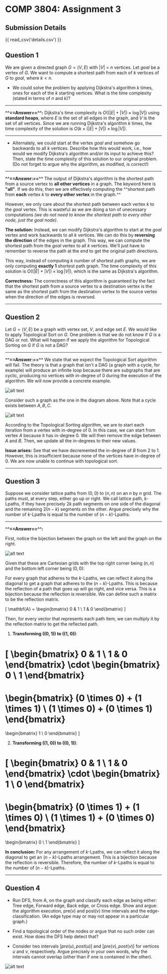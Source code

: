 # COMP 3804: Assignment 3

## Submission Details

{{ read_csv('details.csv') }}

## Question 1

We are given a directed graph $G =(V,E)$ with $|V|$  = $n$ vertices.  Let $goal$ be a vertex  of $G$.  We want to compute a shortest path   from each of  $k$ vertices of $G$ to $goal$, where $k<n$.

- We could solve the problem by applying Dijkstra's algorithm $k$ times, ones for each of the $k$ starting vertices. What is the time  complexity (stated in terms of $n$ and $k$)? 

---

**^^==Answer==^^:** Dijkstra's time complexity is $O((|E|+|V|) \times \log |V|)$ using **standard heaps**, where $E$ is the set of all edges in the graph, and $V$ is the set of all vertices. Since we are running Dijkstra's algorithm $k$ times, the time complexity of the solution is $O(k \times (|E|+|V|) \times \log |V|)$.

---

- Alternately, we could  start at  the vertex $goal$ and  somehow go backwards to all $k$ vertices. Describe how this would work, i.e., how would we modify Dijkstra's algorithm and/or its input to achieve this?  Then, state the time complexity of this solution to our original problem. (Do not forget to argue why the algorithm, as modified, is correct!)

---

**^^==Answer:==^^** The output of Dijkstra's algorithm is the shortest path from a source vertex to **all other vertices** in a graph. The keyword here is **"all"**. If we do this, then we are effectively computing the ^^shortest path from **each** vertex $k$ to **every other vertex** in the graph.^^

However, we only care about the shortest path between each vertex $k$ to the $goal$ vertex. This is wasteful as we are doing a ton of unecessary computations *(we do not need to know the shortest path to every other node, just the $goal$ node)*.

**The solution:** Instead, we can modify Dijkstra's algorithm to start at the $goal$ vertex and work backwards to all $k$ vertices. We can do this by **reversing the direction** of the edges in the graph. This way, we can compute the shortest path from the $goal$ vertex to all $k$ vertices. We'll just have to remember to reverse the path at the end to get the original path directions.

This way, instead of computing $k$ number of shortest path graphs, we are only computing **exactly 1** shortest path graph. The time complexity of this solution is $O((|E|+|V|) \times \log |V|)$, which is the same as Dijkstra's algorithm.

**Correctness:** The correctness of this algorithm is guaranteed by the fact that the shortest path from a source vertex to a destination vertex is the same as the shortest path from the destination vertex to the source vertex when the direction of the edges is reversed.

---

## Question 2

Let $G =(V,E)$  be a graph with vertex set,  $V$, and edge set $E$.  We would like to apply Topological Sort on $G$. One problem is that we do not know if $G$ is a DAG or not. What will happen if we apply the algorithm for  Topological Sorting on $G$ if $G$ is not a DAG?

---

**^^==Answer:==^^** We state that we expect the Topological Sort algorithm will fail. The theory is that a graph that isn't a DAG (a graph with a cycle, for example) will produce an infinite loop because there are subgraphs that are cyclic, producing no vertices with in-degree of 0 during the execution of the algorithm. We will now provide a concrete example.

![alt text](image.png)

Consider such a graph as the one in the diagram above. Note that a cycle exists between ${A, B, C}$.

![alt text](image-1.png)

According to the Topological Sorting algorithm, we are to start each iteration from a vertex with in-degree of 0. In this case, we can start from vertex $A$ because it has in-degree 0. We will then remove the edge between $A$ and $B$. Then, we update all the in-degrees to their new values.

**Issue arises:** See that we have decremented the in-degree of $B$ from 2 to 1. However, this is insufficient because none of the vertices have in-degree of 0. We are now unable to continue with topological sort.

---

## Question 3

Suppose we consider lattice paths from $(0,0)$ to $(n,n)$ on an  $n$  by  $n$ grid. The paths must, at every step,  either go up or  right. We call lattice path, $k$-Lpaths, if  they have precisely $2k$ path segments on one side of the diagonal  and the remaining $2(n-k)$ segments on the other.  Argue precisely why the number of $k$-Lpaths is equal to the number of $(n-k)$-Lpaths. 

---

**^^==Answer==^^:**

First, notice the bijection between the graph on the left and the graph on the right.

![alt text](image-2.png)

Given that these are Cartesian grids with the top right corner being $(n,n)$ and the bottom left corner being $(0,0)$:

For every graph that adheres to the $k$-Lpaths, we can reflect it along the diagonal to get a graph that adheres to the $(n-k)$-Lpaths. This is because the reflection of a path that goes up will go right, and vice versa. This is a bijection because the reflection is reversible. We can define such a matrix to be the reflection matrix.

\[
\mathbf{A} = 
\begin{bmatrix}
0 & 1 \\
1 & 0
\end{bmatrix}
\]

Then, for every vector that represents each path item, we can multiply it by the reflection matrix to get the reflected path. 

1. **Transforming \((0, 1)\) to \((1, 0)\)**:

\[
\begin{bmatrix}
0 & 1 \\
1 & 0
\end{bmatrix}
\cdot
\begin{bmatrix}
0 \\
1
\end{bmatrix}
=
\begin{bmatrix}
(0 \times 0) + (1 \times 1) \\
(1 \times 0) + (0 \times 1)
\end{bmatrix}
=
\begin{bmatrix}
1 \\
0
\end{bmatrix}
\]

2. **Transforming \((1, 0)\) to \((0, 1)\)**:

\[
\begin{bmatrix}
0 & 1 \\
1 & 0
\end{bmatrix}
\cdot
\begin{bmatrix}
1 \\
0
\end{bmatrix}
=
\begin{bmatrix}
(0 \times 1) + (1 \times 0) \\
(1 \times 1) + (0 \times 0)
\end{bmatrix}
=
\begin{bmatrix}
0 \\
1
\end{bmatrix}
\]

**In conclusion:** For any arrangement of $k$-Lpaths, we can reflect it along the diagonal to get an $(n-k)$-Lpaths arrangement. This is a bijection because the reflection is reversible. Therefore, the number of $k$-Lpaths is equal to the number of $(n-k)$-Lpaths.

---

## Question 4

- Run DFS, from A, on the graph and classify each edge as being either: Tree edge, Forward edge, Back edge, or Cross edge. Show and argue: the algorithm execution,   pre(v) and post(v) time intervals and the edge-classification. (An edge type may or may not appear in a particular graph.)

- Find a topological order of the nodes or argue that no such order can exist. How does the DFS help detect that?

- Consider two intervals $[pre(u), post(u)]$ and $[pre(v), post(v)]$ for vertices $u$ and $v$, respectively. Argue precisely in your own words, why the intervals cannot overlap (other than if one is contained in the other).

![alt text](image-3.png)